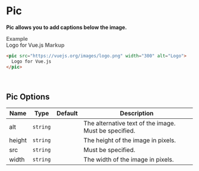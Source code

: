 # Pic

**Pic allows you to add captions below the image.**

<tip-box border-left-color="#00B0F0">
  <i style="font-style: normal; font-weight: bold; color: dimgray">Example</i><br>
    <pic src="https://vuejs.org/images/logo.png" width="300" alt="Logo">
      Logo for Vue.js
    </pic>
</tip-box>

<tip-box border-left-color="black">
<i style="font-style: normal; font-weight: bold; color: dimgray">Markup</i>

```html
<pic src="https://vuejs.org/images/logo.png" width="300" alt="Logo">
  Logo for Vue.js
</pic>
```
</tip-box>
<br>

## Pic Options
Name | Type | Default | Description 
--- | --- | --- | ---
alt | `string` | | The alternative text of the image. Must be specified.
height | `string` | | The height of the image in pixels.
src | `string` | | Must be specified.
width | `string` | | The width of the image in pixels.
